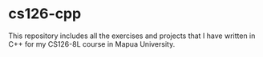 # cs126-cpp

This repository includes all the exercises and projects that I have written in C++ for my CS126-8L course in Mapua University.

